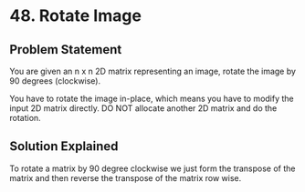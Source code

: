 # 48. Rotate Image

## Problem Statement

You are given an n x n 2D matrix representing an image, rotate the image by 90 degrees (clockwise).

You have to rotate the image in-place, which means you have to modify the input 2D matrix directly. DO NOT allocate another 2D matrix and do the rotation.

## Solution Explained

To rotate a matrix by 90 degree clockwise we just form the transpose of the matrix and then reverse the transpose of the matrix row wise.
